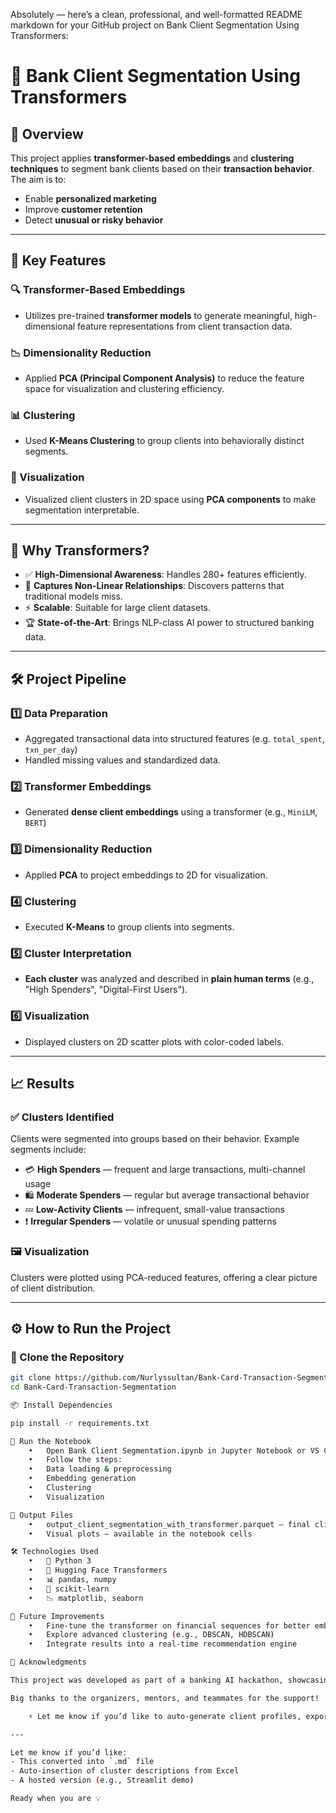 Absolutely — here’s a clean, professional, and well-formatted README markdown for your GitHub project on Bank Client Segmentation Using Transformers:

# 🧠 Bank Client Segmentation Using Transformers

## 📌 Overview
This project applies **transformer-based embeddings** and **clustering techniques** to segment bank clients based on their **transaction behavior**. The aim is to:
- Enable **personalized marketing**
- Improve **customer retention**
- Detect **unusual or risky behavior**

---

## 🚀 Key Features

### 🔍 Transformer-Based Embeddings
- Utilizes pre-trained **transformer models** to generate meaningful, high-dimensional feature representations from client transaction data.

### 📉 Dimensionality Reduction
- Applied **PCA (Principal Component Analysis)** to reduce the feature space for visualization and clustering efficiency.

### 📊 Clustering
- Used **K-Means Clustering** to group clients into behaviorally distinct segments.

### 🧾 Visualization
- Visualized client clusters in 2D space using **PCA components** to make segmentation interpretable.

---

## 🤖 Why Transformers?

- ✅ **High-Dimensional Awareness**: Handles 280+ features efficiently.
- 🔁 **Captures Non-Linear Relationships**: Discovers patterns that traditional models miss.
- ⚡ **Scalable**: Suitable for large client datasets.
- 🏆 **State-of-the-Art**: Brings NLP-class AI power to structured banking data.

---

## 🛠️ Project Pipeline

### 1️⃣ Data Preparation
- Aggregated transactional data into structured features (e.g. `total_spent`, `txn_per_day`)
- Handled missing values and standardized data.

### 2️⃣ Transformer Embeddings
- Generated **dense client embeddings** using a transformer (e.g., `MiniLM`, `BERT`)

### 3️⃣ Dimensionality Reduction
- Applied **PCA** to project embeddings to 2D for visualization.

### 4️⃣ Clustering
- Executed **K-Means** to group clients into segments.

### 5️⃣ Cluster Interpretation
- **Each cluster** was analyzed and described in **plain human terms** (e.g., "High Spenders", "Digital-First Users").

### 6️⃣ Visualization
- Displayed clusters on 2D scatter plots with color-coded labels.

---

## 📈 Results

### ✅ Clusters Identified
Clients were segmented into groups based on their behavior. Example segments include:
- 💳 **High Spenders** — frequent and large transactions, multi-channel usage  
- 🛍️ **Moderate Spenders** — regular but average transactional behavior  
- 💤 **Low-Activity Clients** — infrequent, small-value transactions  
- ❗ **Irregular Spenders** — volatile or unusual spending patterns

### 🖼️ Visualization
Clusters were plotted using PCA-reduced features, offering a clear picture of client distribution.

---

## ⚙️ How to Run the Project

### 🧾 Clone the Repository
```bash
git clone https://github.com/Nurlyssultan/Bank-Card-Transaction-Segmentation.git
cd Bank-Card-Transaction-Segmentation

📦 Install Dependencies

pip install -r requirements.txt

🧪 Run the Notebook
	•	Open Bank Client Segmentation.ipynb in Jupyter Notebook or VS Code
	•	Follow the steps:
	•	Data loading & preprocessing
	•	Embedding generation
	•	Clustering
	•	Visualization

📂 Output Files
	•	output_client_segmentation_with_transformer.parquet — final client segmentation
	•	Visual plots — available in the notebook cells

🛠️ Technologies Used
	•	🐍 Python 3
	•	🤗 Hugging Face Transformers
	•	📊 pandas, numpy
	•	🧠 scikit-learn
	•	📉 matplotlib, seaborn

🔮 Future Improvements
	•	Fine-tune the transformer on financial sequences for better embeddings
	•	Explore advanced clustering (e.g., DBSCAN, HDBSCAN)
	•	Integrate results into a real-time recommendation engine

🙏 Acknowledgments

This project was developed as part of a banking AI hackathon, showcasing how transformers can unlock behavioral insights from transactional data.

Big thanks to the organizers, mentors, and teammates for the support!

	⚡ Let me know if you’d like to auto-generate client profiles, export labeled clusters, or deploy this as a microservice.

---

Let me know if you’d like:
- This converted into `.md` file
- Auto-insertion of cluster descriptions from Excel
- A hosted version (e.g., Streamlit demo)

Ready when you are 💡
